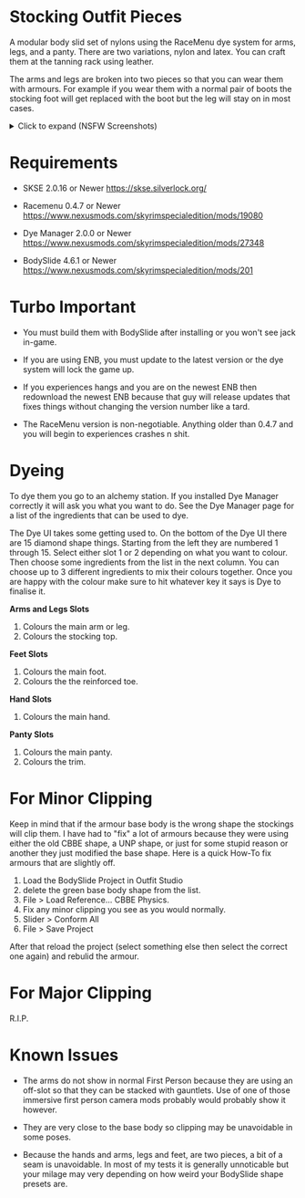 # Stocking Outfit Pieces

A modular body slid set of nylons using the RaceMenu dye system for arms, legs, and a panty. There are two variations, nylon and latex. You can craft them at the tanning rack using leather.

The arms and legs are broken into two pieces so that you can wear them with armours. For example if you wear them with a normal pair of boots the stocking foot will get replaced with the boot but the leg will stay on in most cases.

<details>
    <summary>Click to expand (NSFW Screenshots)</summary>

![Nylons](https://i.imgur.com/3xkAqyK.png)

![Latex](https://i.imgur.com/pDoBBno.png)

    </summary>
</details>


# Requirements

* SKSE 2.0.16 or Newer
  https://skse.silverlock.org/

* Racemenu 0.4.7 or Newer
  https://www.nexusmods.com/skyrimspecialedition/mods/19080

* Dye Manager 2.0.0 or Newer
  https://www.nexusmods.com/skyrimspecialedition/mods/27348

* BodySlide 4.6.1 or Newer
  https://www.nexusmods.com/skyrimspecialedition/mods/201

# Turbo Important

* You must build them with BodySlide after installing or you won't see jack in-game.

* If you are using ENB, you must update to the latest version or the dye system will lock the game up.

* If you experiences hangs and you are on the newest ENB then redownload the newest ENB because that guy will release updates that fixes things without changing the version number like a tard.

* The RaceMenu version is non-negotiable. Anything older than 0.4.7 and you will begin to experiences crashes n shit.

# Dyeing

To dye them you go to an alchemy station. If you installed Dye Manager correctly it will ask you what you want to do. See the Dye Manager page for a list of the ingredients that can be used to dye.

The Dye UI takes some getting used to. On the bottom of the Dye UI there are 15 diamond shape things. Starting from the left they are numbered 1 through 15. Select either slot 1 or 2 depending on what you want to colour. Then choose some ingredients from the list in the next column. You can choose up to 3 different ingredients to mix their colours together. Once you are happy with the colour make sure to hit whatever key it says is Dye to finalise it.

**Arms and Legs Slots**
1. Colours the main arm or leg.
2. Colours the stocking top.

**Feet Slots**
1. Colours the main foot.
2. Colours the the reinforced toe.

**Hand Slots**
1. Colours the main hand.

**Panty Slots**
1. Colours the main panty.
2. Colours the trim.

# For Minor Clipping

Keep in mind that if the armour base body is the wrong shape the stockings will clip them. I have had to "fix" a lot of armours because they were using either the old CBBE shape, a UNP shape, or just for some stupid reason or another they just modified the base shape. Here is a quick How-To fix armours that are slightly off.

1) Load the BodySlide Project in Outfit Studio
2) delete the green base body shape from the list.
3) File > Load Reference... CBBE Physics.
4) Fix any minor clipping you see as you would normally.
5) Slider > Conform All
6) File > Save Project

After that reload the project (select something else then select the correct one again) and rebulid the armour.

# For Major Clipping

R.I.P.

# Known Issues

* The arms do not show in normal First Person because they are using an off-slot so that they can be stacked with gauntlets. Use of one of those immersive first person camera mods probably would probably show it however.

* They are very close to the base body so clipping may be unavoidable in some poses.

* Because the hands and arms, legs and feet, are two pieces, a bit of a seam is unavoidable. In most of my tests it is generally unnoticable but your milage may very depending on how weird your BodySlide shape presets are.
